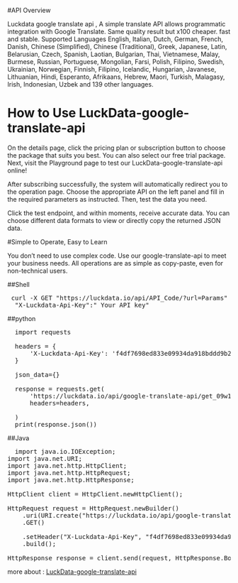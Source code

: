 #API Overview

Luckdata google translate api , A simple translate API allows programmatic integration with Google Translate. Same quality result but x100 cheaper. fast and stable. Supported Languages English, Italian, Dutch, German, French, Danish, Chinese (Simplified), Chinese (Traditional), Greek, Japanese, Latin, Belarusian, Czech, Spanish, Laotian, Bulgarian, Thai, Vietnamese, Malay, Burmese, Russian, Portuguese, Mongolian, Farsi, Polish, Filipino, Swedish, Ukrainian, Norwegian, Finnish, Filipino, Icelandic, Hungarian, Javanese, Lithuanian, Hindi, Esperanto, Afrikaans, Hebrew, Maori, Turkish, Malagasy, Irish, Indonesian, Uzbek and 139 other languages.

# How to Use LuckData-google-translate-api
On the details page, click the pricing plan or subscription button to choose the package that suits you best. You can also select our free trial package. Next, visit the Playground page to test our LuckData-google-translate-api online!

After subscribing successfully, the system will automatically redirect you to the operation page. Choose the appropriate API on the left panel and fill in the required parameters as instructed. Then, test the data you need.

Click the test endpoint, and within moments, receive accurate data. You can choose different data formats to view or directly copy the returned JSON data.

#Simple to Operate, Easy to Learn

You don’t need to use complex code. Use our google-translate-api to meet your business needs. All operations are as simple as copy-paste, even for non-technical users.

##Shell

 <pre> curl -X GET "https://luckdata.io/api/API_Code/?url=Params"  -H 
  "X-Luckdata-Api-Key":" Your API key" </pre>

##python

<pre>
  import requests

  headers = {
      'X-Luckdata-Api-Key': 'f4df7698ed833e09934da918bddd9b2a'
  }
  
  json_data={}
  
  response = requests.get(
      'https://luckdata.io/api/google-translate-api/get_09w1',
      headers=headers,
      
  )
  print(response.json())
</pre>
##Java

<pre>
  import java.io.IOException;
import java.net.URI;
import java.net.http.HttpClient;
import java.net.http.HttpRequest;
import java.net.http.HttpResponse;

HttpClient client = HttpClient.newHttpClient();

HttpRequest request = HttpRequest.newBuilder()
    .uri(URI.create("https://luckdata.io/api/google-translate-api/get_09w1"))
    .GET()
    
    .setHeader("X-Luckdata-Api-Key", "f4df7698ed833e09934da918bddd9b2a")
    .build();

HttpResponse<String> response = client.send(request, HttpResponse.BodyHandlers.ofString());
</pre>
more about : <a href="https://luckdata.io/marketplace/detail/google-translate-api">LuckData-google-translate-api</a>
